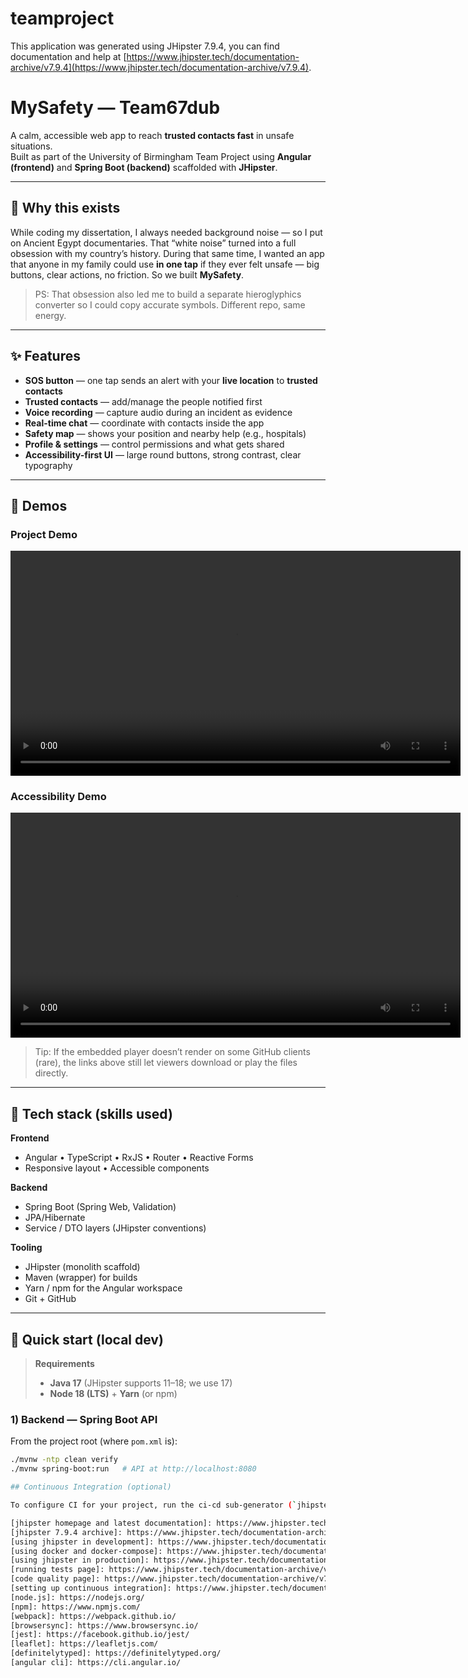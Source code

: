 # teamproject

This application was generated using JHipster 7.9.4, you can find documentation and help at [https://www.jhipster.tech/documentation-archive/v7.9.4](https://www.jhipster.tech/documentation-archive/v7.9.4).

# MySafety — Team67dub

A calm, accessible web app to reach **trusted contacts fast** in unsafe situations.  
Built as part of the University of Birmingham Team Project using **Angular (frontend)** and **Spring Boot (backend)** scaffolded with **JHipster**.

---

## 🧭 Why this exists

While coding my dissertation, I always needed background noise — so I put on Ancient Egypt documentaries. That “white noise” turned into a full obsession with my country’s history. During that same time, I wanted an app that anyone in my family could use **in one tap** if they ever felt unsafe — big buttons, clear actions, no friction. So we built **MySafety**.

> PS: That obsession also led me to build a separate hieroglyphics converter so I could copy accurate symbols. Different repo, same energy.


---

## ✨ Features

- **SOS button** — one tap sends an alert with your **live location** to **trusted contacts**  
- **Trusted contacts** — add/manage the people notified first  
- **Voice recording** — capture audio during an incident as evidence  
- **Real-time chat** — coordinate with contacts inside the app  
- **Safety map** — shows your position and nearby help (e.g., hospitals)  
- **Profile & settings** — control permissions and what gets shared  
- **Accessibility-first UI** — large round buttons, strong contrast, clear typography

---
## 🎥 Demos

### Project Demo
<video controls width="720" src="docs/T6704-app-demo-1.mp4?raw=1">
  Your browser does not support the video tag.
  <a href="docs/T6704-app-demo-1.mp4?raw=1">Download the demo video</a>.
</video>

### Accessibility Demo
<video controls width="720" src="docs/T67P05-a11y-demo.mp4?raw=1">
  Your browser does not support the video tag.
  <a href="docs/T67P05-a11y-demo.mp4?raw=1">Download the accessibility demo</a>.
</video>

> Tip: If the embedded player doesn’t render on some GitHub clients (rare), the links above still let viewers download or play the files directly.

---

## 🧰 Tech stack (skills used)

**Frontend**
- Angular • TypeScript • RxJS • Router • Reactive Forms
- Responsive layout • Accessible components

**Backend**
- Spring Boot (Spring Web, Validation)
- JPA/Hibernate
- Service / DTO layers (JHipster conventions)

**Tooling**
- JHipster (monolith scaffold)
- Maven (wrapper) for builds
- Yarn / npm for the Angular workspace
- Git + GitHub

---

## 🚀 Quick start (local dev)

> **Requirements**
> - **Java 17** (JHipster supports 11–18; we use 17)
> - **Node 18 (LTS)** + **Yarn** (or npm)

### 1) Backend — Spring Boot API

From the project root (where `pom.xml` is):

```bash
./mvnw -ntp clean verify
./mvnw spring-boot:run   # API at http://localhost:8080

## Continuous Integration (optional)

To configure CI for your project, run the ci-cd sub-generator (`jhipster ci-cd`), this will let you generate configuration files for a number of Continuous Integration systems. Consult the [Setting up Continuous Integration][] page for more information.

[jhipster homepage and latest documentation]: https://www.jhipster.tech
[jhipster 7.9.4 archive]: https://www.jhipster.tech/documentation-archive/v7.9.4
[using jhipster in development]: https://www.jhipster.tech/documentation-archive/v7.9.4/development/
[using docker and docker-compose]: https://www.jhipster.tech/documentation-archive/v7.9.4/docker-compose
[using jhipster in production]: https://www.jhipster.tech/documentation-archive/v7.9.4/production/
[running tests page]: https://www.jhipster.tech/documentation-archive/v7.9.4/running-tests/
[code quality page]: https://www.jhipster.tech/documentation-archive/v7.9.4/code-quality/
[setting up continuous integration]: https://www.jhipster.tech/documentation-archive/v7.9.4/setting-up-ci/
[node.js]: https://nodejs.org/
[npm]: https://www.npmjs.com/
[webpack]: https://webpack.github.io/
[browsersync]: https://www.browsersync.io/
[jest]: https://facebook.github.io/jest/
[leaflet]: https://leafletjs.com/
[definitelytyped]: https://definitelytyped.org/
[angular cli]: https://cli.angular.io/
